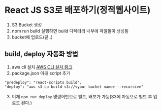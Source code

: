 # React JS S3로 배포하기(정적웹사이트)
1. S3 Bucket 생성
2. npm run build 실행하면 build 디렉터리 내부에 파일들이 생성됨
3. bucket에 업로드(끝..)

## build, deploy 자동화 방법
1. aws cli 설치 [AWS CLI 설치 링크](https://aws.amazon.com/ko/cli/)
2. package.json 아래 script 추가
```javscript
"predeploy": "react-scripts build",
"deploy": "aws s3 cp build s3://<your bucket name> --recursive"
```
3. 이제 ```npm run deploy``` 명령어만으로 빌드, 배포가 가능(S3에 자동으로 빌드 후 업로드 된다.)
